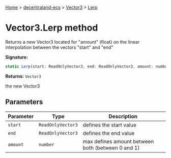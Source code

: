 [Home](./index) &gt; [decentraland-ecs](./decentraland-ecs.md) &gt; [Vector3](./decentraland-ecs.vector3.md) &gt; [Lerp](./decentraland-ecs.vector3.lerp.md)

# Vector3.Lerp method

Returns a new Vector3 located for "amount" (float) on the linear interpolation between the vectors "start" and "end"

**Signature:**
```javascript
static Lerp(start: ReadOnlyVector3, end: ReadOnlyVector3, amount: number): Vector3;
```
**Returns:** `Vector3`

the new Vector3

## Parameters

|  Parameter | Type | Description |
|  --- | --- | --- |
|  `start` | `ReadOnlyVector3` | defines the start value |
|  `end` | `ReadOnlyVector3` | defines the end value |
|  `amount` | `number` | max defines amount between both (between 0 and 1) |

